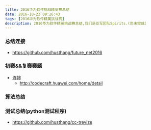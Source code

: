 ```yaml
---
title: 2016华为软件挑战精英赛总结
date: 2016-10-23 09:26:43
tags: [2016华为软件精英挑战赛]
description: 2016华为软件精英挑战赛总结,我们是亚军团队Spirits.(尚未完成)
---
```


### 总结连接

- https://github.com/husthang/future_net2016

### 初赛&&复赛赛题

- 连接
    + http://codecraft.huawei.com/home/detail

### 算法总结

### 测试总结(python测试程序)

- https://github.com/husthang/cc-trevize


